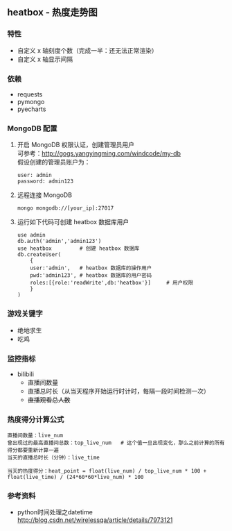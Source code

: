 ## heatbox - 热度走势图

### 特性
* 自定义 x 轴刻度个数（完成一半：还无法正常渲染）
* 自定义 x 轴显示间隔

### 依赖
* requests
* pymongo
* pyecharts

### MongoDB 配置
1. 开启 MongoDB 权限认证，创建管理员用户  
    可参考：http://gogs.yangyingming.com/windcode/my-db  
    假设创建的管理员账户为：
    
    ```
    user: admin
    password: admin123
    ```
2. 远程连接 MongoDB

    ```
    mongo mongodb://[your_ip]:27017
    ```
3. 运行如下代码可创建 heatbox 数据库用户

    ```
    use admin
    db.auth('admin','admin123')
    use heatbox			# 创建 heatbox 数据库
    db.createUser(
        {
        user:'admin',	# heatbox 数据库的操作用户
        pwd:'admin123',	# heatbox 数据库的用户密码
        roles:[{role:'readWrite',db:'heatbox'}] 	# 用户权限
        }
    )
    ```

### 游戏关键字
* 绝地求生
* 吃鸡

### 监控指标
* bilibili
	* 直播间数量
	* 直播总时长（从当天程序开始运行时计时，每隔一段时间检测一次）
	* ~~直播观看总人数~~

### 热度得分计算公式
```
直播间数量：live_num
曾出现过的最高直播间总数：top_live_num	# 这个值一旦出现变化，那么之前计算的所有得分都要重新计算一遍
当天的直播总时长（分钟）：live_time

当天的热度得分：heat_point = float(live_num) / top_live_num * 100 + float(live_time) / (24*60*60*live_num) * 100
```

### 参考资料
* python时间处理之datetime  
http://blog.csdn.net/wirelessqa/article/details/7973121
